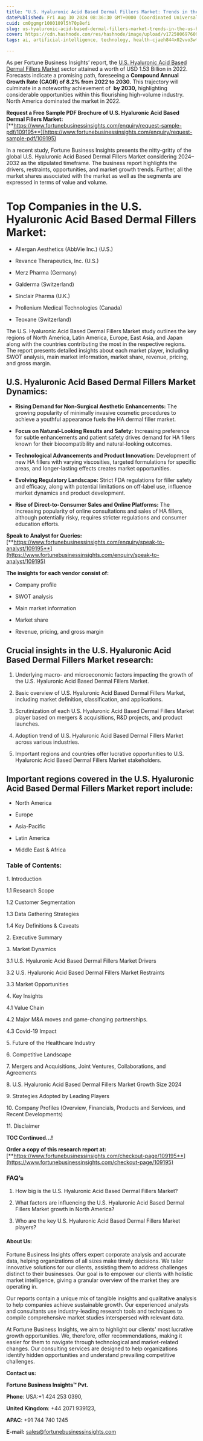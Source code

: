 ```yaml
---
title: "U.S. Hyaluronic Acid Based Dermal Fillers Market: Trends in the U.S. Hyaluronic Acid Based Dermal Fillers Market"
datePublished: Fri Aug 30 2024 08:36:30 GMT+0000 (Coordinated Universal Time)
cuid: cm0ggmgr1000109l5h70p8efi
slug: us-hyaluronic-acid-based-dermal-fillers-market-trends-in-the-us-hyaluronic-acid-based-dermal-fillers-market
cover: https://cdn.hashnode.com/res/hashnode/image/upload/v1725006976099/871b9af6-eb50-42e8-831a-ccddd0f8f856.png
tags: ai, artificial-intelligence, technology, health-cjaeh844x02vvo3wtj5r2s75q, healthcare

---
```


As per Fortune Business Insights’ report, the [U.S. Hyaluronic Acid Based Dermal Fillers Market](https://www.fortunebusinessinsights.com/u-s-hyaluronic-acid-based-dermal-fillers-market-109195) sector attained a worth of USD 1.53 Billion in 2022. Forecasts indicate a promising path, foreseeing a **Compound Annual Growth Rate (CAGR) of 8.2% from 2022 to 2030.** This trajectory will culminate in a noteworthy achievement of  **by 2030,** highlighting considerable opportunities within this flourishing high-volume industry. North America dominated the market in 2022.

**Request a Free Sample PDF Brochure of U.S. Hyaluronic Acid Based Dermal Fillers Market:** [**https://www.fortunebusinessinsights.com/enquiry/request-sample-pdf/109195**](https://www.fortunebusinessinsights.com/enquiry/request-sample-pdf/109195)

In a recent study, Fortune Business Insights presents the nitty-gritty of the global U.S. Hyaluronic Acid Based Dermal Fillers Market considering 2024–2032 as the stipulated timeframe. The business report highlights the drivers, restraints, opportunities, and market growth trends. Further, all the market shares associated with the market as well as the segments are expressed in terms of value and volume.

# **Top Companies in the U.S. Hyaluronic Acid Based Dermal Fillers Market:**

* Allergan Aesthetics (AbbVie Inc.) (U.S.)
    
* Revance Therapeutics, Inc. (U.S.)
    
* Merz Pharma (Germany)
    
* Galderma (Switzerland)
    
* Sinclair Pharma (U.K.)
    
* Prollenium Medical Technologies (Canada)
    
* Teoxane (Switzerland)
    

The U.S. Hyaluronic Acid Based Dermal Fillers Market study outlines the key regions of North America, Latin America, Europe, East Asia, and Japan along with the countries contributing the most in the respective regions. The report presents detailed insights about each market player, including SWOT analysis, main market information, market share, revenue, pricing, and gross margin.

## U.S. Hyaluronic Acid Based Dermal Fillers Market **Dynamics**:

* **Rising Demand for Non-Surgical Aesthetic Enhancements:** The growing popularity of minimally invasive cosmetic procedures to achieve a youthful appearance fuels the HA dermal filler market.
    
* **Focus on Natural-Looking Results and Safety:** Increasing preference for subtle enhancements and patient safety drives demand for HA fillers known for their biocompatibility and natural-looking outcomes.
    
* **Technological Advancements and Product Innovation:** Development of new HA fillers with varying viscosities, targeted formulations for specific areas, and longer-lasting effects creates market opportunities.
    
* **Evolving Regulatory Landscape:** Strict FDA regulations for filler safety and efficacy, along with potential limitations on off-label use, influence market dynamics and product development.
    
* **Rise of Direct-to-Consumer Sales and Online Platforms:** The increasing popularity of online consultations and sales of HA fillers, although potentially risky, requires stricter regulations and consumer education efforts.
    

**Speak to Analyst for Queries:** [**https://www.fortunebusinessinsights.com/enquiry/speak-to-analyst/109195**](https://www.fortunebusinessinsights.com/enquiry/speak-to-analyst/109195)

**The insights for each vendor consist of:**

* Company profile
    
* SWOT analysis
    
* Main market information
    
* Market share
    
* Revenue, pricing, and gross margin
    

## **Crucial insights in the U.S. Hyaluronic Acid Based Dermal Fillers Market research:**

1. Underlying macro- and microeconomic factors impacting the growth of the U.S. Hyaluronic Acid Based Dermal Fillers Market.
    
2. Basic overview of U.S. Hyaluronic Acid Based Dermal Fillers Market, including market definition, classification, and applications.
    
3. Scrutinization of each U.S. Hyaluronic Acid Based Dermal Fillers Market player based on mergers & acquisitions, R&D projects, and product launches.
    
4. Adoption trend of U.S. Hyaluronic Acid Based Dermal Fillers Market across various industries.
    
5. Important regions and countries offer lucrative opportunities to U.S. Hyaluronic Acid Based Dermal Fillers Market stakeholders.
    

## **Important regions covered in the U.S. Hyaluronic Acid Based Dermal Fillers Market report include:**

* North America
    
* Europe
    
* Asia-Pacific
    
* Latin America
    
* Middle East & Africa
    

### **Table of Contents:**

1\. Introduction

1.1 Research Scope

1.2 Customer Segmentation

1.3 Data Gathering Strategies

1.4 Key Definitions & Caveats

2\. Executive Summary

3\. Market Dynamics

3.1 U.S. Hyaluronic Acid Based Dermal Fillers Market Drivers

3.2 U.S. Hyaluronic Acid Based Dermal Fillers Market Restraints

3.3 Market Opportunities

4\. Key Insights

4.1 Value Chain

4.2 Major M&A moves and game-changing partnerships.

4.3 Covid-19 Impact

5\. Future of the Healthcare Industry

6\. Competitive Landscape

7\. Mergers and Acquisitions, Joint Ventures, Collaborations, and Agreements

8\. U.S. Hyaluronic Acid Based Dermal Fillers Market Growth Size 2024

9\. Strategies Adopted by Leading Players

10\. Company Profiles (Overview, Financials, Products and Services, and Recent Developments)

11\. Disclaimer

**TOC Continued…!**

**Order a copy of this research report at:** [**https://www.fortunebusinessinsights.com/checkout-page/109195**](https://www.fortunebusinessinsights.com/checkout-page/109195)

### **FAQ’s**

1. How big is the U.S. Hyaluronic Acid Based Dermal Fillers Market?
    
2. What factors are influencing the U.S. Hyaluronic Acid Based Dermal Fillers Market growth in North America?
    
3. Who are the key U.S. Hyaluronic Acid Based Dermal Fillers Market players?
    

#### **About Us:**

Fortune Business Insights offers expert corporate analysis and accurate data, helping organizations of all sizes make timely decisions. We tailor innovative solutions for our clients, assisting them to address challenges distinct to their businesses. Our goal is to empower our clients with holistic market intelligence, giving a granular overview of the market they are operating in.

Our reports contain a unique mix of tangible insights and qualitative analysis to help companies achieve sustainable growth. Our experienced analysts and consultants use industry-leading research tools and techniques to compile comprehensive market studies interspersed with relevant data.

At Fortune Business Insights, we aim to highlight our clients' most lucrative growth opportunities. We, therefore, offer recommendations, making it easier for them to navigate through technological and market-related changes. Our consulting services are designed to help organizations identify hidden opportunities and understand prevailing competitive challenges.

**Contact us:**

**Fortune Business Insights™ Pvt.**

**Phone**: USA:+1 424 253 0390,

**United Kingdom**: +44 2071 939123,

**APAC**: +91 744 740 1245

**E-mail:** [sales@fortunebusinessinsights.com](mailto:sales@fortunebusinessinsights.com)